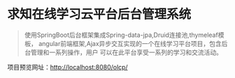 # 求知在线学习云平台后台管理系统

> 使用SpringBoot后台框架集成Spring-data-jpa,Druid连接池,thymeleaf模板，
angular前端框架,Ajax异步交互实现的一个在线学习平台项目，包含后台管理和一系列操作，用户
可以在此平台享受一系列的学习和交流活动。

项目预览网址：[http://localhost:8080/olcp/](http://localhost:8080/olcp/)